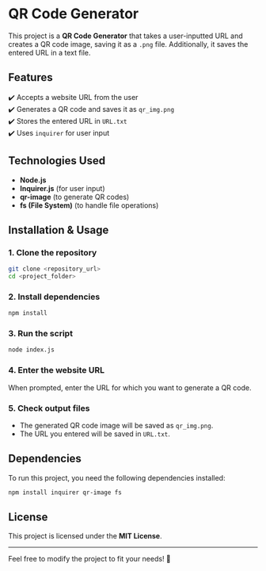 
# **QR Code Generator**  

This project is a **QR Code Generator** that takes a user-inputted URL and creates a QR code image, saving it as a `.png` file. Additionally, it saves the entered URL in a text file.  

## **Features**  
✔️ Accepts a website URL from the user  
✔️ Generates a QR code and saves it as `qr_img.png`  
✔️ Stores the entered URL in `URL.txt`  
✔️ Uses `inquirer` for user input  

## **Technologies Used**  
- **Node.js**  
- **Inquirer.js** (for user input)  
- **qr-image** (to generate QR codes)  
- **fs (File System)** (to handle file operations)  

## **Installation & Usage**  

### **1. Clone the repository**  
```bash
git clone <repository_url>
cd <project_folder>
```

### **2. Install dependencies**  
```bash
npm install
```

### **3. Run the script**  
```bash
node index.js
```

### **4. Enter the website URL**  
When prompted, enter the URL for which you want to generate a QR code.  

### **5. Check output files**  
- The generated QR code image will be saved as `qr_img.png`.  
- The URL you entered will be saved in `URL.txt`.  

## **Dependencies**  
To run this project, you need the following dependencies installed:  
```bash
npm install inquirer qr-image fs
```

## **License**  
This project is licensed under the **MIT License**.  

---
Feel free to modify the project to fit your needs! 🚀
